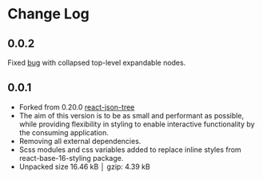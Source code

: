 # Change Log

## 0.0.2
Fixed [bug](https://github.com/gtk-grafana/react-json-tree/issues/6) with collapsed top-level expandable nodes.

## 0.0.1

- Forked from 0.20.0 [react-json-tree](https://github.com/reduxjs/redux-devtools/tree/main/packages/react-json-tree)
- The aim of this version is to be as small and performant as possible, while providing flexibility in styling to enable interactive functionality by the consuming application.
- Removing all external dependencies.
- Scss modules and css variables added to replace inline styles from react-base-16-styling package.
- Unpacked size 16.46 kB │ gzip: 4.39 kB
